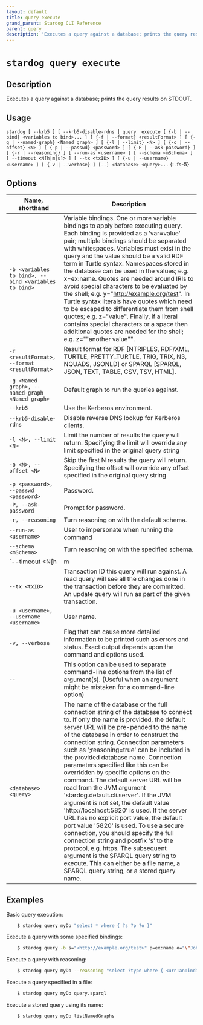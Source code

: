 ```yaml
---
layout: default
title: query execute
grand_parent: Stardog CLI Reference
parent: query
description: 'Executes a query against a database; prints the query results on STDOUT.'
---
```


#  `stardog query execute` 
## Description
Executes a query against a database; prints the query results on STDOUT.<br>
## Usage
`stardog [ --krb5 ] [ --krb5-disable-rdns ] query  execute [ {-b | --bind} <variables to bind>... ] [ {-f | --format} <resultFormat> ] [ {-g | --named-graph} <Named graph> ] [ {-l | --limit} <N> ] [ {-o | --offset} <N> ] [ {-p | --passwd} <password> ] [ {-P | --ask-password} ] [ {-r | --reasoning} ] [ --run-as <username> ] [ --schema <mSchema> ] [ --timeout <N[h|m|s]> ] [ --tx <txID> ] [ {-u | --username} <username> ] [ {-v | --verbose} ] [--] <database> <query>...`
{: .fs-5}
## Options

Name, shorthand | Description 
---|---
`-b <variables to bind>, --bind <variables to bind>` | Variable bindings. One or more variable bindings to apply before executing query. Each binding is provided as a 'var=value' pair; multiple bindings should be separated with whitespaces. Variables must exist in the query and the value should be a valid RDF term in Turtle syntax. Namespaces stored in the database can be used in the values; e.g. x=ex:name. Quotes are needed around IRIs to avoid special characters to be evaluated by the shell; e.g. y="<http://example.org/test>". In Turtle syntax literals have quotes which need to be escaped to differentiate them from shell quotes; e.g. z=\"value\". Finally, if a literal contains special characters or a space then additional quotes are needed for the shell; e.g. z="\"another value\"".
`-f <resultFormat>, --format <resultFormat>` | Result format for RDF [NTRIPLES, RDF/XML, TURTLE, PRETTY_TURTLE, TRIG, TRIX, N3, NQUADS, JSONLD] or SPARQL [SPARQL, JSON, TEXT, TABLE, CSV, TSV, HTML].
`-g <Named graph>, --named-graph <Named graph>` | Default graph to run the queries against.
`--krb5` | Use the Kerberos environment.
`--krb5-disable-rdns` | Disable reverse DNS lookup for Kerberos clients.
`-l <N>, --limit <N>` | Limit the number of results the query will return. Specifying the limit will override any limit specified in the original query string
`-o <N>, --offset <N>` | Skip the first N results the query will return. Specifying the offset will override any offset specified in the original query string
`-p <password>, --passwd <password>` | Password.
`-P, --ask-password` | Prompt for password.
`-r, --reasoning` | Turn reasoning on with the default schema.
`--run-as <username>` | User to impersonate when running the command
`--schema <mSchema>` | Turn reasoning on with the specified schema.
`--timeout <N[h|m|s]>` | Timeout for the query in ms. An optional time unit can be specified by the suffix 'h' (for hours), 'm' (for minutes), or 's' (for seconds). Timeout value of 0 results in no timeout.
`--tx <txID>` | Transaction ID this query will run against. A read query will see all the changes done in the transaction before they are committed. An update query will run as part of the given transaction.
`-u <username>, --username <username>` | User name.
`-v, --verbose` | Flag that can cause more detailed information to be printed such as errors and status. Exact output depends upon the command and options used.
`--` | This option can be used to separate command-line options from the list of argument(s). (Useful when an argument might be mistaken for a command-line option)
`<database> <query>` | The name of the database or the full connection string of the database to connect to. If only the name is provided, the default server URL will be pre-pended to the name of the database in order to construct the connection string. Connection parameters such as ';reasoning=true' can be included in the provided database name. Connection parameters specified like this can be overridden by specific options on the command. The default server URL will be read from the JVM argument 'stardog.default.cli.server'. If the JVM argument is not set, the default value 'http://localhost:5820' is used. If the server URL has no explicit port value, the default port value '5820' is used.  To use a secure connection, you should specify the full connection string and postfix 's' to the protocol, e.g. https. The subsequent argument is the SPARQL query string to execute.  This can either be a file name, a SPARQL query string, or a stored query name.

## Examples
Basic query execution:
```bash
    $ stardog query myDb "select * where { ?s ?p ?o }"
```
Execute a query with some specified bindings:
```bash
    $ stardog query -b s="<http://example.org/test>" p=ex:name o="\"John Doe\"" -- myDb "select * {?s ?p ?o}"
```
Execute a query with reasoning:
```bash
    $ stardog query myDb --reasoning "select ?type where { <urn:an:individual> rdf:type ?type }"
```
Execute a query specified in a file:
```bash
    $ stardog query myDb query.sparql
```
Execute a stored query using its name:
```bash
    $ stardog query myDb listNamedGraphs
```

